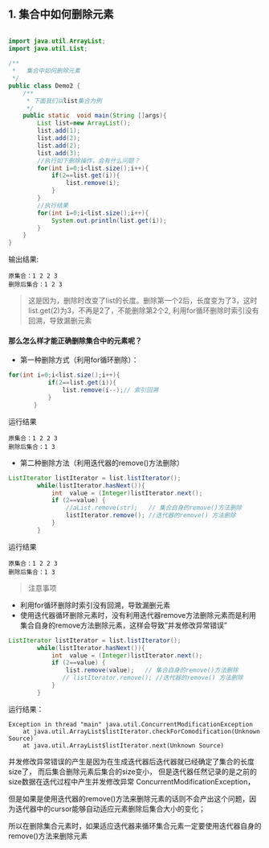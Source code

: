 ## 1. 集合中如何删除元素

~~~java  
  
import java.util.ArrayList;  
import java.util.List;  
  
/** 
 *   集合中如何删除元素 
 */  
public class Demo2 {  
    /** 
     * 下面我们以list集合为例 
     */  
    public static  void main(String []args){  
        List list=new ArrayList();  
        list.add(1);  
        list.add(2);  
        list.add(2);  
        list.add(3);  
        //执行如下删除操作，会有什么问题？  
        for(int i=0;i<list.size();i++){  
            if(2==list.get(i)){  
                list.remove(i);  
            }  
        }  
        //执行结果  
        for(int i=0;i<list.size();i++){  
            System.out.println(list.get(i));  
        }  
    }  
}
~~~  
 输出结果:
~~~
原集合：1 2 2 3  
删除后集合：1 2 3
~~~
>这是因为，删除时改变了list的长度。删除第一个2后，长度变为了3，这时list.get(2)为3，不再是2了，不能删除第2个2, 利用for循环删除时索引没有回溯，导致漏删元素  

#### 那么怎么样才能正确删除集合中的元素呢？

- 第一种删除方式（利用for循环删除）：
~~~java
for(int i=0;i<list.size();i++){  
           if(2==list.get(i)){  
               list.remove(i--);// 索引回溯    
           }  
       } 
~~~
 运行结果
~~~
原集合：1 2 2 3  
删除后集合：1 3  
~~~

- 第二种删除方法（利用迭代器的remove()方法删除）

~~~java
ListIterator listIterator = list.listIterator();  
        while(listIterator.hasNext()){  
            int  value = (Integer)listIterator.next();  
            if (2==value) {  
                //aList.remove(str);   // 集合自身的remove()方法删除  
                listIterator.remove(); //迭代器的remove() 方法删除  
            }  
        }
~~~
运行结果
~~~
原集合：1 2 2 3  
删除后集合：1 3 
~~~

> 注意事项

- 利用for循环删除时索引没有回溯，导致漏删元素
- 使用迭代器循环删除元素时，没有利用迭代器remove方法删除元素而是利用集合自身的remove方法删除元素，这样会导致“并发修改异常错误”

~~~java
ListIterator listIterator = list.listIterator();  
        while(listIterator.hasNext()){  
            int  value = (Integer)listIterator.next();  
            if (2==value) {  
                list.remove(value);   // 集合自身的remove()方法删除  
               // listIterator.remove(); //迭代器的remove() 方法删除  
            }  
        }  
~~~
 运行结果：

~~~
Exception in thread "main" java.util.ConcurrentModificationException
	at java.util.ArrayList$listIterator.checkForComodification(Unknown Source)
	at java.util.ArrayList$listIterator.next(Unknown Source)
~~~
并发修改异常错误的产生是因为在生成迭代器后迭代器就已经确定了集合的长度size了， 而后集合删除元素后集合的size变小， 但是迭代器任然记录的是之前的size数据在迭代过程中产生并发修改异常 ConcurrentModificationException，

但是如果是使用迭代器的remove()方法来删除元素的话则不会产出这个问题，因为迭代器中的cursor能够自动适应元素删除后集合大小的变化；

所以在删除集合元素时，如果适应迭代器来循环集合元素一定要使用迭代器自身的remove()方法来删除元素
